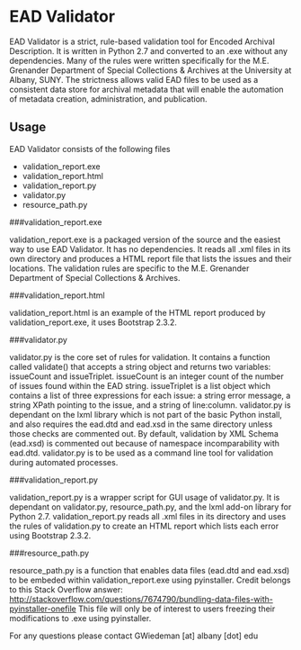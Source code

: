 EAD Validator
========

EAD Validator is a strict, rule-based validation tool for Encoded Archival Description. It is written in Python 2.7 and converted to an .exe without any dependencies. Many of the rules were written specifically for the M.E. Grenander Department of Special Collections & Archives at the University at Albany, SUNY. The strictness allows valid EAD files to be used as a consistent data store for archival metadata that will enable the automation of metadata creation, administration, and publication.


Usage
----------

EAD Validator consists of the following files

* validation_report.exe
* validation_report.html
* validation_report.py
* validator.py
* resource_path.py

###validation_report.exe

validation_report.exe is a packaged version of the source and the easiest way to use EAD Validator. It has no dependencies. It reads all .xml files in its own directory and produces a HTML report file that lists the issues and their locations. The validation rules are specific to the M.E. Grenander Department of Special Collections & Archives.

###validation_report.html

validation_report.html is an example of the HTML report produced by validation_report.exe, it uses Bootstrap 2.3.2.

###validator.py

validator.py is the core set of rules for validation. It contains a function called validate() that accepts a string object and returns two variables: issueCount and issueTriplet. issueCount is an integer count of the number of issues found within the EAD string. issueTriplet is a list object which contains a list of three expressions for each issue: a string error message, a string XPath pointing to the issue, and a string of line:column. validator.py is dependant on the lxml library which is not part of the basic Python install, and also requires the ead.dtd and ead.xsd in the same directory unless those checks are commented out. By default, validation by XML Schema (ead.xsd) is commented out because of namespace incomparability with ead.dtd. validator.py is to be used as a command line tool for validation during automated processes.

###validation_report.py

validation_report.py is a wrapper script for GUI usage of validator.py. It is dependant on validator.py, resource_path.py, and the lxml add-on library for Python 2.7. validation_report.py reads all .xml files in its directory and uses the rules of validation.py to create an HTML report which lists each error using Bootstrap 2.3.2.

###resource_path.py

resource_path.py is a function that enables data files (ead.dtd and ead.xsd) to be embeded within validation_report.exe using pyinstaller. Credit belongs to this Stack Overflow answer: http://stackoverflow.com/questions/7674790/bundling-data-files-with-pyinstaller-onefile This file will only be of interest to users freezing their modifications to .exe using pyinstaller.

For any questions please contact GWiedeman [at] albany [dot] edu